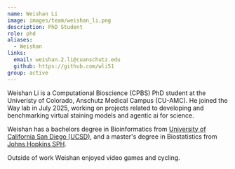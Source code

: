 ```yaml
---
name: Weishan Li
image: images/team/weishan_li.png
description: PhD Student
role: phd
aliases:
  - Weishan
links:
  email: weishan.2.li@cuanschutz.edu
  github: https://github.com/wli51
group: active
---
```


Weishan Li is a Computational Bioscience (CPBS) PhD student at the Univeristy of Colorado, Anschutz Medical Campus (CU-AMC).
He joined the Way lab in July 2025, working on projects related to developing and benchmarking virtual staining models and agentic ai for science.

Weishan has a bachelors degree in Bioinformatics from [University of California San Diego (UCSD)](https://ucsd.edu/), and a master's degree in Biostatistics from [Johns Hopkins SPH](https://publichealth.jhu.edu/). 

Outside of work Weishan enjoyed video games and cycling. 
